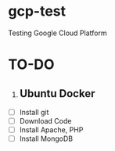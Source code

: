 # gcp-test
Testing Google Cloud Platform

# TO-DO
1. ## Ubuntu Docker
- [ ] Install git
- [ ] Download Code
- [ ] Install Apache, PHP
- [ ] Install MongoDB 
